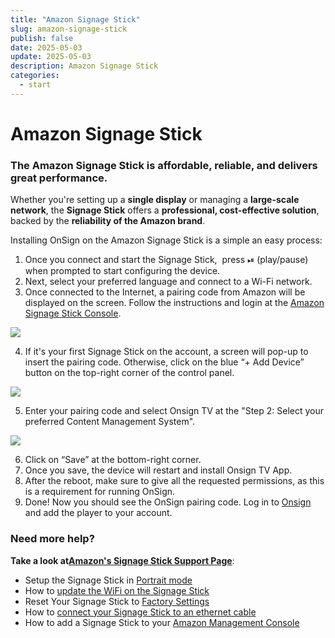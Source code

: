 ```yaml
---
title: "Amazon Signage Stick"
slug: amazon-signage-stick
publish: false
date: 2025-05-03
update: 2025-05-03
description: Amazon Signage Stick
categories:
  - start
---
```


Amazon Signage Stick
====================

### The Amazon Signage Stick is affordable, reliable, and delivers great performance.

Whether you're setting up a **single display** or managing a **large-scale network**, the **Signage Stick** offers a **professional, cost-effective solution**, backed by the **reliability of the Amazon brand**.

Installing OnSign on the Amazon Signage Stick is a simple an easy process:

1. Once you connect and start the Signage Stick,  press ⏯ (play/pause) when prompted to start configuring the device.
2. Next, select your preferred language and connect to a Wi-Fi network.
3. Once connected to the Internet, a pairing code from Amazon will be displayed on the screen. Follow the instructions and login at the [Amazon Signage Stick Console](https://console.signage.amazon.com/).

![](https://static.helpjuice.com/helpjuice_production/uploads/upload/image/23821/direct/1744662623595/image.png)

4. If it's your first Signage Stick on the account, a screen will pop-up to insert the pairing code. Otherwise, click on the blue “+ Add Device” button on the top-right corner of the control panel.

![](https://static.helpjuice.com/helpjuice_production/uploads/upload/image/23821/direct/1744666744881/image.png)

5. Enter your pairing code and select Onsign TV at the "Step 2: Select your preferred Content Management System".

![](https://static.helpjuice.com/helpjuice_production/uploads/upload/image/23821/direct/1744662783203/image.png)

6. Click on “Save” at the bottom-right corner.
7. Once you save, the device will restart and install Onsign TV App.
8. After the reboot, make sure to give all the requested permissions, as this is a requirement for running OnSign.
9. Done! Now you should see the OnSign pairing code. Log in to [Onsign](/basic-player-operations/connecting-a-player) and add the player to your account.

### Need more help?

**Take a look at**[**Amazon's Signage Stick Support Page**](https://support.signage.amazon.com/):

* Setup the Signage Stick in [Portrait mode](https://support.signage.amazon.com/faq-how-to-display-content.html)
* How to [update the WiFi on the Signage Stick](https://support.signage.amazon.com/change-wifi.html)
* Reset Your Signage Stick to [Factory Settings](https://support.signage.amazon.com/factory-reset-device.html)
* How to [connect your Signage Stick to an ethernet cable](https://support.signage.amazon.com/faq-how-to-connect-to-internet-via-ethernet-cable.html)
* How to add a Signage Stick to your [Amazon Management Console](https://support.signage.amazon.com/add-and-manage-signage-devices-on-your-account.html)
